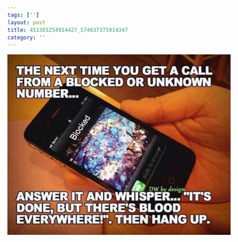 ```yaml
---
tags: ['']
layout: post
title: 451303254914427_574637375914347
category: ''
---
```

![451303254914427_574637375914347](/uploads/2013-6-1-451303254914427_574637375914347.jpg)
